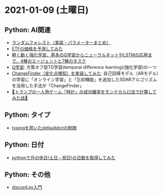 # 2021-01-09 (土曜日)

## Python: AI関連

- [ランダムフォレスト（実装・パラメーターまとめ）](https://qiita.com/hara_tatsu/items/581db994ec8866afe8f8)
- [ETFの価格を予測してみた](https://qiita.com/iamwalter88/items/fd9c6f5e44965cad5742)
- [軽く動く強化学習、基本のQ学習からニューラルネットやLSTMの応用まで、4種のエージェントと7種のタスク](https://qiita.com/itoshin/items/7ff9981a957db0814abe)
- [Q学習](https://ja.wikipedia.org/wiki/Q%E5%AD%A6%E7%BF%92): 方策オフ型TD学習(temporal difference learning)(強化学習)の一つ
- [ChangeFinder（変化点検知）を実装してみた](https://qiita.com/DS27/items/af375c1b8fdf2610b8a4): 自己回帰モデル（ARモデル）の学習に「オンライン学習」と「忘却機能」を追加したSDARアルゴリズムを活用した手法が「ChangeFinder」
- [🔰トランプの一人用ゲーム「時計」の成功確率をモンテカルロ法で計算してみた話🔰](https://qiita.com/Marukutekenohaetabuttai/items/d55d221b0085e25e5cf8)





## Python: タイプ

- [typingを用いたdefaultdictの制限](https://qiita.com/ganariya/items/a798d9506b0876003836)


## Python: 日付

- [pythonで月の休日(土日・祝日)の日数を取得してみた](https://qiita.com/noraneko7/items/6b809c1bc8122e2e861e)


## Python: その他

- [discord.py入門](https://qiita.com/float_py/items/f2fd2f56f9536520b36a)

